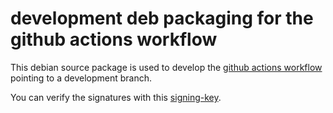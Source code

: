 # development deb packaging for the github actions workflow

This debian source package is used to develop the [github actions workflow](https://github.com/dionysius/gbp-gha/) pointing to a development branch.

You can verify the signatures with this [signing-key](signing-key.pub).
